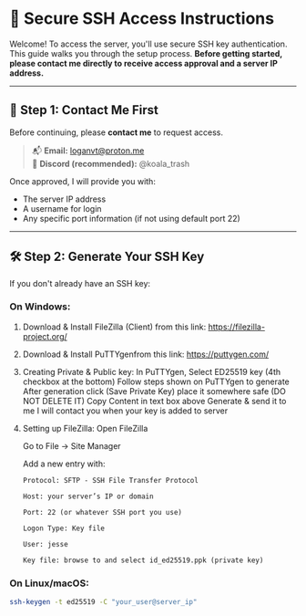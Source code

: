 # 🔐 Secure SSH Access Instructions

Welcome! To access the server, you'll use secure SSH key authentication. This guide walks you through the setup process. **Before getting started, please contact me directly to receive access approval and a server IP address.**

---

## 📩 Step 1: Contact Me First

Before continuing, please **contact me** to request access.

> 📬 **Email:** loganvt@proton.me  
> 📱 **Discord (recommended):** @koala_trash

Once approved, I will provide you with:
- The server IP address
- A username for login
- Any specific port information (if not using default port 22)

---

## 🛠️ Step 2: Generate Your SSH Key

If you don't already have an SSH key:

### On Windows:
1. Download & Install FileZilla (Client) from this link:
   https://filezilla-project.org/
   
2. Download & Install PuTTYgenfrom this link:
   https://puttygen.com/

3. Creating Private & Public key:
   In PuTTYgen, Select ED25519 key (4th checkbox at the bottom)
   Follow steps shown on PuTTYgen to generate
   After generation click (Save Private Key) place it somewhere safe (DO NOT DELETE IT)
   Copy Content in text box above Generate & send it to me
   I will contact you when your key is added to server

4.  Setting up FileZilla:
    Open FileZilla

    Go to File → Site Manager

    Add a new entry with:

        Protocol: SFTP - SSH File Transfer Protocol

        Host: your server’s IP or domain

        Port: 22 (or whatever SSH port you use)

        Logon Type: Key file

        User: jesse

        Key file: browse to and select id_ed25519.ppk (private key)
   

### On Linux/macOS:
```bash
ssh-keygen -t ed25519 -C "your_user@server_ip"
